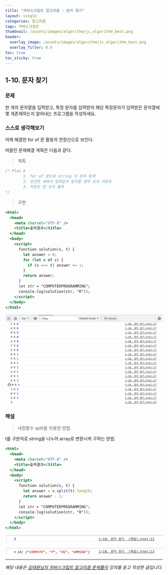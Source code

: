 ```yaml
---
title: "자바스크립트 알고리즘 : 문자 찾기"
layout: single
categories: 알고리즘
tags: 자바스크립트
thumbnail: /assets/images/algorithm/js_algorithm_best.png
header:
  overlay_image: /assets/images/algorithm/js_algorithm_best.png
  overlay_filter: 0.5
toc: true
toc_sticky: true
---
```


## 1-10. 문자 찾기

### 문제

한 개의 문자열을 입력받고, 특정 문자를 입력받아 해당 특정문자가 입력받은 문자열에 몇 개존재하는지 알아내는 프로그램을 작성하세요.

### 스스로 생각해보기

어제 해결한 for of 문 활용의 연장선으로 보인다.

떠올린 문제해결 계획은 다음과 같다.

> 계획

```jsx
/* Plan A
        1. for of 문으로 string 각 문자 탐색
        2. 조건문 세워서 입력값과 일치할 경우 숫자 카운트
        3. 카운트 한 숫자 출력
*/
```

> 구현

```jsx
<html>
  <head>
    <meta charset="UTF-8" />
    <title>출력결과</title>
  </head>
  <body>
    <script>
      function solution(s, t) {
        let answer = 0;
        for (let x of s) {
          if (x === t) answer += 1;
        }
        return answer;
      }
      let str = "COMPUTERPROGRAMMING";
      console.log(solution(str, "R"));
    </script>
  </body>
</html>
```

![1](/assets/images/algorithm/algo10-00001.png)

### 해설

> 내장함수 split을 이용한 방법

t를 구분자로 string을 나누어 array로 변환시켜 구하는 방법.

```jsx
<html>
  <head>
    <meta charset="UTF-8" />
    <title>출력결과</title>
  </head>
  <body>
    <script>
      function solution(s, t) {
        let answer = s.split(t).length;
        return answer - 1;
      }
      let str = "COMPUTERPROGRAMMING";
      console.log(solution(str, "R"));
    </script>
  </body>
</html>
```

![2](/assets/images/algorithm/algo10-00002.png)

![3](/assets/images/algorithm/algo10-00003.png)

---

_해당 내용은 [김태원님의 자바스크립트 알고리즘 문제풀이](https://www.inflearn.com/course/%EC%9E%90%EB%B0%94%EC%8A%A4%ED%81%AC%EB%A6%BD%ED%8A%B8-%EC%95%8C%EA%B3%A0%EB%A6%AC%EC%A6%98-%EB%AC%B8%EC%A0%9C%ED%92%80%EC%9D%B4/dashboard) 강의를 듣고 작성한 글입니다._
